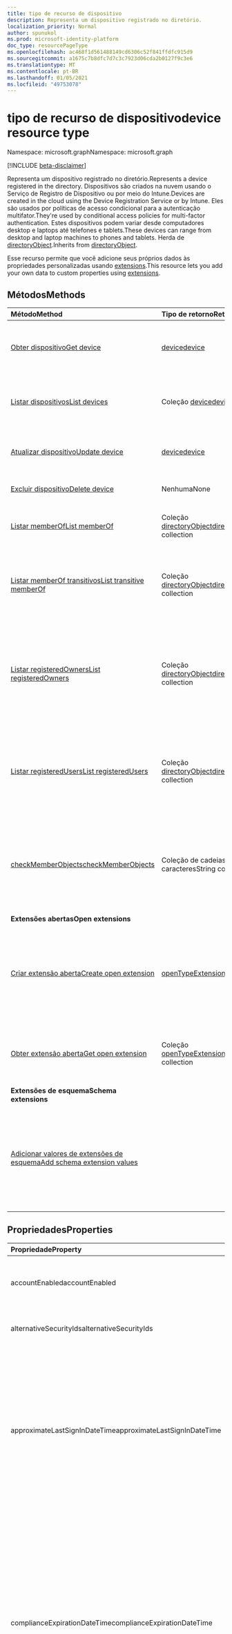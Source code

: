 ```yaml
---
title: tipo de recurso de dispositivo
description: Representa um dispositivo registrado no diretório.
localization_priority: Normal
author: spunukol
ms.prod: microsoft-identity-platform
doc_type: resourcePageType
ms.openlocfilehash: ac468f1d561488149cd6306c52f841ffdfc915d9
ms.sourcegitcommit: a1675c7b8dfc7d7c3c7923d06cda2b0127f9c3e6
ms.translationtype: MT
ms.contentlocale: pt-BR
ms.lasthandoff: 01/05/2021
ms.locfileid: "49753078"
---
```

# <a name="device-resource-type"></a><span data-ttu-id="4b105-103">tipo de recurso de dispositivo</span><span class="sxs-lookup"><span data-stu-id="4b105-103">device resource type</span></span>

<span data-ttu-id="4b105-104">Namespace: microsoft.graph</span><span class="sxs-lookup"><span data-stu-id="4b105-104">Namespace: microsoft.graph</span></span>

[!INCLUDE [beta-disclaimer](../../includes/beta-disclaimer.md)]

<span data-ttu-id="4b105-105">Representa um dispositivo registrado no diretório.</span><span class="sxs-lookup"><span data-stu-id="4b105-105">Represents a device registered in the directory.</span></span> <span data-ttu-id="4b105-106">Dispositivos são criados na nuvem usando o Serviço de Registro de Dispositivo ou por meio do Intune.</span><span class="sxs-lookup"><span data-stu-id="4b105-106">Devices are created in the cloud using the Device Registration Service or by Intune.</span></span> <span data-ttu-id="4b105-107">Eles são usados por políticas de acesso condicional para a autenticação multifator.</span><span class="sxs-lookup"><span data-stu-id="4b105-107">They're used by conditional access policies for multi-factor authentication.</span></span> <span data-ttu-id="4b105-108">Estes dispositivos podem variar desde computadores desktop e laptops até telefones e tablets.</span><span class="sxs-lookup"><span data-stu-id="4b105-108">These devices can range from desktop and laptop machines to phones and tablets.</span></span> <span data-ttu-id="4b105-109">Herda de [directoryObject](directoryobject.md).</span><span class="sxs-lookup"><span data-stu-id="4b105-109">Inherits from [directoryObject](directoryobject.md).</span></span>

<span data-ttu-id="4b105-110">Esse recurso permite que você adicione seus próprios dados às propriedades personalizadas usando [extensions](/graph/extensibility-overview).</span><span class="sxs-lookup"><span data-stu-id="4b105-110">This resource lets you add your own data to custom properties using [extensions](/graph/extensibility-overview).</span></span>

## <a name="methods"></a><span data-ttu-id="4b105-111">Métodos</span><span class="sxs-lookup"><span data-stu-id="4b105-111">Methods</span></span>

| <span data-ttu-id="4b105-112">Método</span><span class="sxs-lookup"><span data-stu-id="4b105-112">Method</span></span>       | <span data-ttu-id="4b105-113">Tipo de retorno</span><span class="sxs-lookup"><span data-stu-id="4b105-113">Return Type</span></span>  |<span data-ttu-id="4b105-114">Descrição</span><span class="sxs-lookup"><span data-stu-id="4b105-114">Description</span></span>|
|:---------------|:--------|:----------|
|[<span data-ttu-id="4b105-115">Obter dispositivo</span><span class="sxs-lookup"><span data-stu-id="4b105-115">Get device</span></span>](../api/device-get.md) | [<span data-ttu-id="4b105-116">device</span><span class="sxs-lookup"><span data-stu-id="4b105-116">device</span></span>](device.md) |<span data-ttu-id="4b105-117">Leia as propriedades e as relações do objeto Device.</span><span class="sxs-lookup"><span data-stu-id="4b105-117">Read properties and relationships of device object.</span></span>|
|[<span data-ttu-id="4b105-118">Listar dispositivos</span><span class="sxs-lookup"><span data-stu-id="4b105-118">List devices</span></span>](../api/device-list.md) | <span data-ttu-id="4b105-119">Coleção [device](device.md)</span><span class="sxs-lookup"><span data-stu-id="4b105-119">[device](device.md) collection</span></span>| <span data-ttu-id="4b105-120">Recupere uma lista de dispositivos registrados no diretório.</span><span class="sxs-lookup"><span data-stu-id="4b105-120">Retrieve a list of devices registered in the directory.</span></span> |
|[<span data-ttu-id="4b105-121">Atualizar dispositivo</span><span class="sxs-lookup"><span data-stu-id="4b105-121">Update device</span></span>](../api/device-update.md) | [<span data-ttu-id="4b105-122">device</span><span class="sxs-lookup"><span data-stu-id="4b105-122">device</span></span>](device.md)  |<span data-ttu-id="4b105-123">Atualize as propriedades do objeto Device.</span><span class="sxs-lookup"><span data-stu-id="4b105-123">Update the properties of the device object.</span></span> |
|[<span data-ttu-id="4b105-124">Excluir dispositivo</span><span class="sxs-lookup"><span data-stu-id="4b105-124">Delete device</span></span>](../api/device-delete.md) | <span data-ttu-id="4b105-125">Nenhuma</span><span class="sxs-lookup"><span data-stu-id="4b105-125">None</span></span> |<span data-ttu-id="4b105-126">Exclua o objeto Device.</span><span class="sxs-lookup"><span data-stu-id="4b105-126">Delete the device object.</span></span> |
|[<span data-ttu-id="4b105-127">Listar memberOf</span><span class="sxs-lookup"><span data-stu-id="4b105-127">List memberOf</span></span>](../api/device-list-memberof.md) |<span data-ttu-id="4b105-128">Coleção [directoryObject](directoryobject.md)</span><span class="sxs-lookup"><span data-stu-id="4b105-128">[directoryObject](directoryobject.md) collection</span></span>| <span data-ttu-id="4b105-129">Lista os grupos dos quais o dispositivo é membro direto.</span><span class="sxs-lookup"><span data-stu-id="4b105-129">List the groups that the device is a direct member of.</span></span> |
|[<span data-ttu-id="4b105-130">Listar memberOf transitivos</span><span class="sxs-lookup"><span data-stu-id="4b105-130">List transitive memberOf</span></span>](../api/device-list-transitivememberof.md) |<span data-ttu-id="4b105-131">Coleção [directoryObject](directoryobject.md)</span><span class="sxs-lookup"><span data-stu-id="4b105-131">[directoryObject](directoryobject.md) collection</span></span>| <span data-ttu-id="4b105-132">Listar os grupos dos quais o dispositivo é membro.</span><span class="sxs-lookup"><span data-stu-id="4b105-132">List the groups that the device is a member of.</span></span> <span data-ttu-id="4b105-133">Essa operação é transitiva.</span><span class="sxs-lookup"><span data-stu-id="4b105-133">This operation is transitive.</span></span> |
|[<span data-ttu-id="4b105-134">Listar registeredOwners</span><span class="sxs-lookup"><span data-stu-id="4b105-134">List registeredOwners</span></span>](../api/device-list-registeredowners.md) |<span data-ttu-id="4b105-135">Coleção [directoryObject](directoryobject.md)</span><span class="sxs-lookup"><span data-stu-id="4b105-135">[directoryObject](directoryobject.md) collection</span></span>| <span data-ttu-id="4b105-136">Obtenha os usuários que são proprietários registrados do dispositivo da propriedade de navegação registeredOwners.</span><span class="sxs-lookup"><span data-stu-id="4b105-136">Get the users that are registered owners of the device from the registeredOwners navigation property.</span></span>|
|[<span data-ttu-id="4b105-137">Listar registeredUsers</span><span class="sxs-lookup"><span data-stu-id="4b105-137">List registeredUsers</span></span>](../api/device-list-registeredusers.md) |<span data-ttu-id="4b105-138">Coleção [directoryObject](directoryobject.md)</span><span class="sxs-lookup"><span data-stu-id="4b105-138">[directoryObject](directoryobject.md) collection</span></span>| <span data-ttu-id="4b105-139">Obtenha os usuários registrados do dispositivo da propriedade de navegação registeredUsers.</span><span class="sxs-lookup"><span data-stu-id="4b105-139">Get the registered users of the device from the registeredUsers navigation property.</span></span>|
|[<span data-ttu-id="4b105-140">checkMemberObjects</span><span class="sxs-lookup"><span data-stu-id="4b105-140">checkMemberObjects</span></span>](../api/device-checkmemberobjects.md) | <span data-ttu-id="4b105-141">Coleção de cadeias de caracteres</span><span class="sxs-lookup"><span data-stu-id="4b105-141">String collection</span></span> | <span data-ttu-id="4b105-142">Verifique a associação em uma lista de grupos, função de diretório ou objetos de unidade administrativa.</span><span class="sxs-lookup"><span data-stu-id="4b105-142">Check for membership in a list of groups, directory role, or administrative unit objects.</span></span> |
|<span data-ttu-id="4b105-143">**Extensões abertas**</span><span class="sxs-lookup"><span data-stu-id="4b105-143">**Open extensions**</span></span>| | |
|[<span data-ttu-id="4b105-144">Criar extensão aberta</span><span class="sxs-lookup"><span data-stu-id="4b105-144">Create open extension</span></span>](../api/opentypeextension-post-opentypeextension.md) |[<span data-ttu-id="4b105-145">openTypeExtension</span><span class="sxs-lookup"><span data-stu-id="4b105-145">openTypeExtension</span></span>](opentypeextension.md)| <span data-ttu-id="4b105-146">Crie uma extensão aberta e adicione propriedades personalizadas a uma instância nova ou existente de um recurso.</span><span class="sxs-lookup"><span data-stu-id="4b105-146">Create an open extension and add custom properties to a new or existing resource.</span></span>|
|[<span data-ttu-id="4b105-147">Obter extensão aberta</span><span class="sxs-lookup"><span data-stu-id="4b105-147">Get open extension</span></span>](../api/opentypeextension-get.md) |<span data-ttu-id="4b105-148">Coleção [openTypeExtension](opentypeextension.md)</span><span class="sxs-lookup"><span data-stu-id="4b105-148">[openTypeExtension](opentypeextension.md) collection</span></span>| <span data-ttu-id="4b105-149">Obtenha uma extensão aberta identificada pelo nome da extensão.</span><span class="sxs-lookup"><span data-stu-id="4b105-149">Get an open extension identified by the extension name.</span></span>|
|<span data-ttu-id="4b105-150">**Extensões de esquema**</span><span class="sxs-lookup"><span data-stu-id="4b105-150">**Schema extensions**</span></span>| | |
|[<span data-ttu-id="4b105-151">Adicionar valores de extensões de esquema</span><span class="sxs-lookup"><span data-stu-id="4b105-151">Add schema extension values</span></span>](/graph/extensibility-schema-groups) || <span data-ttu-id="4b105-152">Criar uma definição para a extensão de esquema e usá-la para adicionar dados digitados personalizados a um recurso.</span><span class="sxs-lookup"><span data-stu-id="4b105-152">Create a schema extension definition and then use it to add custom typed data to a resource.</span></span>|

## <a name="properties"></a><span data-ttu-id="4b105-153">Propriedades</span><span class="sxs-lookup"><span data-stu-id="4b105-153">Properties</span></span>
| <span data-ttu-id="4b105-154">Propriedade</span><span class="sxs-lookup"><span data-stu-id="4b105-154">Property</span></span>     | <span data-ttu-id="4b105-155">Tipo</span><span class="sxs-lookup"><span data-stu-id="4b105-155">Type</span></span>   |<span data-ttu-id="4b105-156">Descrição</span><span class="sxs-lookup"><span data-stu-id="4b105-156">Description</span></span>|
|:---------------|:--------|:----------|
|<span data-ttu-id="4b105-157">accountEnabled</span><span class="sxs-lookup"><span data-stu-id="4b105-157">accountEnabled</span></span>|<span data-ttu-id="4b105-158">Booliano</span><span class="sxs-lookup"><span data-stu-id="4b105-158">Boolean</span></span>| <span data-ttu-id="4b105-159">**true** se a conta estiver habilitada; caso contrário, **false**.</span><span class="sxs-lookup"><span data-stu-id="4b105-159">**true** if the account is enabled; otherwise, **false**.</span></span> <span data-ttu-id="4b105-160">o padrão é true.</span><span class="sxs-lookup"><span data-stu-id="4b105-160">default is true.</span></span>|
|<span data-ttu-id="4b105-161">alternativeSecurityIds</span><span class="sxs-lookup"><span data-stu-id="4b105-161">alternativeSecurityIds</span></span>|<span data-ttu-id="4b105-162">Coleção alternativeSecurityId</span><span class="sxs-lookup"><span data-stu-id="4b105-162">alternativeSecurityId collection</span></span>| <span data-ttu-id="4b105-163">Apenas para uso interno.</span><span class="sxs-lookup"><span data-stu-id="4b105-163">For internal use only.</span></span> <span data-ttu-id="4b105-164">Não anulável.</span><span class="sxs-lookup"><span data-stu-id="4b105-164">Not nullable.</span></span> |
|<span data-ttu-id="4b105-165">approximateLastSignInDateTime</span><span class="sxs-lookup"><span data-stu-id="4b105-165">approximateLastSignInDateTime</span></span>|<span data-ttu-id="4b105-166">DateTimeOffset</span><span class="sxs-lookup"><span data-stu-id="4b105-166">DateTimeOffset</span></span>| <span data-ttu-id="4b105-167">O tipo TIMESTAMP representa informações de data e hora usando o formato ISO 8601 e está sempre no horário UTC.</span><span class="sxs-lookup"><span data-stu-id="4b105-167">The timestamp type represents date and time information using ISO 8601 format and is always in UTC time.</span></span> <span data-ttu-id="4b105-168">Por exemplo, meia-noite em UTC no dia 1º de janeiro de 2014 teria esta aparência: `'2014-01-01T00:00:00Z'`.</span><span class="sxs-lookup"><span data-stu-id="4b105-168">For example, midnight UTC on Jan 1, 2014 would look like this: `'2014-01-01T00:00:00Z'`.</span></span> <span data-ttu-id="4b105-169">Somente leitura.</span><span class="sxs-lookup"><span data-stu-id="4b105-169">Read-only.</span></span> |
|<span data-ttu-id="4b105-170">complianceExpirationDateTime</span><span class="sxs-lookup"><span data-stu-id="4b105-170">complianceExpirationDateTime</span></span>|<span data-ttu-id="4b105-171">DateTimeOffset</span><span class="sxs-lookup"><span data-stu-id="4b105-171">DateTimeOffset</span></span>| <span data-ttu-id="4b105-172">O carimbo de data/hora quando o dispositivo não é mais considerado compatível.</span><span class="sxs-lookup"><span data-stu-id="4b105-172">The timestamp when the device is no longer deemed compliant.</span></span> <span data-ttu-id="4b105-173">O tipo TIMESTAMP representa informações de data e hora usando o formato ISO 8601 e está sempre no horário UTC.</span><span class="sxs-lookup"><span data-stu-id="4b105-173">The timestamp type represents date and time information using ISO 8601 format and is always in UTC time.</span></span> <span data-ttu-id="4b105-174">Por exemplo, meia-noite em UTC no dia 1º de janeiro de 2014 teria esta aparência: `'2014-01-01T00:00:00Z'`.</span><span class="sxs-lookup"><span data-stu-id="4b105-174">For example, midnight UTC on Jan 1, 2014 would look like this: `'2014-01-01T00:00:00Z'`.</span></span> <span data-ttu-id="4b105-175">Somente leitura.</span><span class="sxs-lookup"><span data-stu-id="4b105-175">Read-only.</span></span> |
|<span data-ttu-id="4b105-176">deviceId</span><span class="sxs-lookup"><span data-stu-id="4b105-176">deviceId</span></span>|<span data-ttu-id="4b105-177">Guid</span><span class="sxs-lookup"><span data-stu-id="4b105-177">Guid</span></span>| <span data-ttu-id="4b105-178">Identificador exclusivo definido pelo serviço de registro do dispositivo Azure no momento do registro.</span><span class="sxs-lookup"><span data-stu-id="4b105-178">Unique identifier set by Azure Device Registration Service at the time of registration.</span></span> |
|<span data-ttu-id="4b105-179">deviceMetadata</span><span class="sxs-lookup"><span data-stu-id="4b105-179">deviceMetadata</span></span>|<span data-ttu-id="4b105-180">String</span><span class="sxs-lookup"><span data-stu-id="4b105-180">String</span></span>| <span data-ttu-id="4b105-181">Apenas para uso interno.</span><span class="sxs-lookup"><span data-stu-id="4b105-181">For internal use only.</span></span> <span data-ttu-id="4b105-182">Definido como nulo.</span><span class="sxs-lookup"><span data-stu-id="4b105-182">Set to null.</span></span> |
|<span data-ttu-id="4b105-183">deviceVersion</span><span class="sxs-lookup"><span data-stu-id="4b105-183">deviceVersion</span></span>|<span data-ttu-id="4b105-184">Int32</span><span class="sxs-lookup"><span data-stu-id="4b105-184">Int32</span></span>| <span data-ttu-id="4b105-185">Apenas para uso interno.</span><span class="sxs-lookup"><span data-stu-id="4b105-185">For internal use only.</span></span> |
|<span data-ttu-id="4b105-186">displayName</span><span class="sxs-lookup"><span data-stu-id="4b105-186">displayName</span></span>|<span data-ttu-id="4b105-187">String</span><span class="sxs-lookup"><span data-stu-id="4b105-187">String</span></span>| <span data-ttu-id="4b105-p108">O nome de exibição do dispositivo. Obrigatório.</span><span class="sxs-lookup"><span data-stu-id="4b105-p108">The display name for the device. Required.</span></span> |
|<span data-ttu-id="4b105-190">id</span><span class="sxs-lookup"><span data-stu-id="4b105-190">id</span></span>|<span data-ttu-id="4b105-191">String</span><span class="sxs-lookup"><span data-stu-id="4b105-191">String</span></span>|<span data-ttu-id="4b105-p109">O identificador exclusivo do dispositivo. Herdado de [directoryObject](directoryobject.md). Chave, Não anulável. Somente leitura.</span><span class="sxs-lookup"><span data-stu-id="4b105-p109">The unique identifier for the device. Inherited from [directoryObject](directoryobject.md). Key, Not nullable. Read-only.</span></span>|
|<span data-ttu-id="4b105-196">isCompliant</span><span class="sxs-lookup"><span data-stu-id="4b105-196">isCompliant</span></span>|<span data-ttu-id="4b105-197">Booliano</span><span class="sxs-lookup"><span data-stu-id="4b105-197">Boolean</span></span>|<span data-ttu-id="4b105-198">**True** se o dispositivo está em conformidade com políticas de MDM (Gerenciamento de Dispositivo Móvel); caso contrário, **false**.</span><span class="sxs-lookup"><span data-stu-id="4b105-198">**true** if the device complies with Mobile Device Management (MDM) policies; otherwise, **false**.</span></span> <span data-ttu-id="4b105-199">Somente leitura.</span><span class="sxs-lookup"><span data-stu-id="4b105-199">Read-only.</span></span> <span data-ttu-id="4b105-200">Isso só pode ser atualizado pelo Intune para qualquer tipo de sistema operacional do dispositivo ou por um [aplicativo MDM aprovado](/windows/client-management/mdm/azure-active-directory-integration-with-mdm) para dispositivos do sistema operacional Windows.</span><span class="sxs-lookup"><span data-stu-id="4b105-200">This can only be updated by Intune for any device OS type or by an [approved MDM app](/windows/client-management/mdm/azure-active-directory-integration-with-mdm) for Windows OS devices.</span></span>|
|<span data-ttu-id="4b105-201">isManaged</span><span class="sxs-lookup"><span data-stu-id="4b105-201">isManaged</span></span>|<span data-ttu-id="4b105-202">Booliano</span><span class="sxs-lookup"><span data-stu-id="4b105-202">Boolean</span></span>|<span data-ttu-id="4b105-203">**true** se o dispositivo for gerenciado por um aplicativo de gerenciamento de dispositivo móvel (MDM); caso contrário, **false**.</span><span class="sxs-lookup"><span data-stu-id="4b105-203">**true** if the device is managed by a Mobile Device Management (MDM) app; otherwise, **false**.</span></span> <span data-ttu-id="4b105-204">Isso só pode ser atualizado pelo Intune para qualquer tipo de sistema operacional do dispositivo ou por um [aplicativo MDM aprovado](/windows/client-management/mdm/azure-active-directory-integration-with-mdm) para dispositivos do sistema operacional Windows.</span><span class="sxs-lookup"><span data-stu-id="4b105-204">This can only be updated by Intune for any device OS type or by an [approved MDM app](/windows/client-management/mdm/azure-active-directory-integration-with-mdm) for Windows OS devices.</span></span> |
|<span data-ttu-id="4b105-205">fabricante</span><span class="sxs-lookup"><span data-stu-id="4b105-205">manufacturer</span></span>|<span data-ttu-id="4b105-206">String</span><span class="sxs-lookup"><span data-stu-id="4b105-206">String</span></span>| <span data-ttu-id="4b105-207">O fabricante do dispositivo.</span><span class="sxs-lookup"><span data-stu-id="4b105-207">Manufacturer of the device.</span></span> <span data-ttu-id="4b105-208">Somente leitura.</span><span class="sxs-lookup"><span data-stu-id="4b105-208">Read-only.</span></span> |
|<span data-ttu-id="4b105-209">mdmAppId</span><span class="sxs-lookup"><span data-stu-id="4b105-209">mdmAppId</span></span>|<span data-ttu-id="4b105-210">String</span><span class="sxs-lookup"><span data-stu-id="4b105-210">String</span></span>|<span data-ttu-id="4b105-211">Identificador de aplicativo usado para registrar o dispositivo no MDM.</span><span class="sxs-lookup"><span data-stu-id="4b105-211">Application identifier used to register device into MDM.</span></span> <br><br><span data-ttu-id="4b105-212">Somente leitura.</span><span class="sxs-lookup"><span data-stu-id="4b105-212">Read-only.</span></span> <span data-ttu-id="4b105-213">Oferece suporte a $filter.</span><span class="sxs-lookup"><span data-stu-id="4b105-213">Supports $filter.</span></span>|
|<span data-ttu-id="4b105-214">modelo</span><span class="sxs-lookup"><span data-stu-id="4b105-214">model</span></span>|<span data-ttu-id="4b105-215">String</span><span class="sxs-lookup"><span data-stu-id="4b105-215">String</span></span>| <span data-ttu-id="4b105-216">Modelo do dispositivo.</span><span class="sxs-lookup"><span data-stu-id="4b105-216">Model of the device.</span></span> <span data-ttu-id="4b105-217">Somente leitura.</span><span class="sxs-lookup"><span data-stu-id="4b105-217">Read-only.</span></span> |
|<span data-ttu-id="4b105-218">onPremisesLastSyncDateTime</span><span class="sxs-lookup"><span data-stu-id="4b105-218">onPremisesLastSyncDateTime</span></span>|<span data-ttu-id="4b105-219">DateTimeOffset</span><span class="sxs-lookup"><span data-stu-id="4b105-219">DateTimeOffset</span></span>|<span data-ttu-id="4b105-220">A última vez em que o objeto foi sincronizado com o diretório local.</span><span class="sxs-lookup"><span data-stu-id="4b105-220">The last time at which the object was synced with the on-premises directory.</span></span> <span data-ttu-id="4b105-221">O tipo Timestamp representa informações de data e hora usando o formato ISO 8601 e está sempre no horário UTC.</span><span class="sxs-lookup"><span data-stu-id="4b105-221">The Timestamp type represents date and time information using ISO 8601 format and is always in UTC time.</span></span> <span data-ttu-id="4b105-222">Por exemplo, meia-noite em UTC no dia 1º de janeiro de 2014 teria esta aparência: `'2014-01-01T00:00:00Z'` Somente leitura.</span><span class="sxs-lookup"><span data-stu-id="4b105-222">For example, midnight UTC on Jan 1, 2014 would look like this: `'2014-01-01T00:00:00Z'` Read-only.</span></span> |
|<span data-ttu-id="4b105-223">onPremisesSyncEnabled</span><span class="sxs-lookup"><span data-stu-id="4b105-223">onPremisesSyncEnabled</span></span>|<span data-ttu-id="4b105-224">Booliano</span><span class="sxs-lookup"><span data-stu-id="4b105-224">Boolean</span></span>|<span data-ttu-id="4b105-225">**True** se esse objeto está sincronizado de um diretório local; **false** se esse objeto foi originalmente sincronizado de um diretório local, mas não está mais sincronizado; **null** se esse objeto nunca foi sido sincronizado de um diretório local (padrão).</span><span class="sxs-lookup"><span data-stu-id="4b105-225">**true** if this object is synced from an on-premises directory; **false** if this object was originally synced from an on-premises directory but is no longer synced; **null** if this object has never been synced from an on-premises directory (default).</span></span> <span data-ttu-id="4b105-226">Somente leitura.</span><span class="sxs-lookup"><span data-stu-id="4b105-226">Read-only.</span></span>|
|<span data-ttu-id="4b105-227">operatingSystem</span><span class="sxs-lookup"><span data-stu-id="4b105-227">operatingSystem</span></span>|<span data-ttu-id="4b105-228">String</span><span class="sxs-lookup"><span data-stu-id="4b105-228">String</span></span>| <span data-ttu-id="4b105-p117">O tipo de sistema operacional do dispositivo. Obrigatório.</span><span class="sxs-lookup"><span data-stu-id="4b105-p117">The type of operating system on the device. Required.</span></span> |
|<span data-ttu-id="4b105-231">operatingSystemVersion</span><span class="sxs-lookup"><span data-stu-id="4b105-231">operatingSystemVersion</span></span>|<span data-ttu-id="4b105-232">String</span><span class="sxs-lookup"><span data-stu-id="4b105-232">String</span></span>| <span data-ttu-id="4b105-233">A versão do sistema operacional do dispositivo.</span><span class="sxs-lookup"><span data-stu-id="4b105-233">Operating system version of the device.</span></span> <span data-ttu-id="4b105-234">Obrigatório.</span><span class="sxs-lookup"><span data-stu-id="4b105-234">Required.</span></span> |
|<span data-ttu-id="4b105-235">physicalIds</span><span class="sxs-lookup"><span data-stu-id="4b105-235">physicalIds</span></span>|<span data-ttu-id="4b105-236">Coleção de cadeias de caracteres</span><span class="sxs-lookup"><span data-stu-id="4b105-236">String collection</span></span>| <span data-ttu-id="4b105-237">Apenas para uso interno.</span><span class="sxs-lookup"><span data-stu-id="4b105-237">For internal use only.</span></span> <span data-ttu-id="4b105-238">Não anulável.</span><span class="sxs-lookup"><span data-stu-id="4b105-238">Not nullable.</span></span> |
|<span data-ttu-id="4b105-239">profiletype</span><span class="sxs-lookup"><span data-stu-id="4b105-239">profileType</span></span>|<span data-ttu-id="4b105-240">String</span><span class="sxs-lookup"><span data-stu-id="4b105-240">String</span></span>|<span data-ttu-id="4b105-241">O tipo de perfil do dispositivo.</span><span class="sxs-lookup"><span data-stu-id="4b105-241">The profile type of the device.</span></span> <span data-ttu-id="4b105-242">Valores possíveis:</span><span class="sxs-lookup"><span data-stu-id="4b105-242">Possible values:</span></span><br /><span data-ttu-id="4b105-243">**RegisteredDevice** (padrão)</span><span class="sxs-lookup"><span data-stu-id="4b105-243">**RegisteredDevice** (default)</span></span><br /><span data-ttu-id="4b105-244">**SecureVM**</span><span class="sxs-lookup"><span data-stu-id="4b105-244">**SecureVM**</span></span><br /><span data-ttu-id="4b105-245">**Printer**</span><span class="sxs-lookup"><span data-stu-id="4b105-245">**Printer**</span></span><br /><span data-ttu-id="4b105-246">**Compartilhado**</span><span class="sxs-lookup"><span data-stu-id="4b105-246">**Shared**</span></span><br /><span data-ttu-id="4b105-247">**IoT**</span><span class="sxs-lookup"><span data-stu-id="4b105-247">**IoT**</span></span>|
|<span data-ttu-id="4b105-248">systemLabels</span><span class="sxs-lookup"><span data-stu-id="4b105-248">systemLabels</span></span>|<span data-ttu-id="4b105-249">Coleção de cadeias de caracteres</span><span class="sxs-lookup"><span data-stu-id="4b105-249">String collection</span></span>| <span data-ttu-id="4b105-250">Lista de rótulos aplicados ao dispositivo pelo sistema.</span><span class="sxs-lookup"><span data-stu-id="4b105-250">List of labels applied to the device by the system.</span></span> |
|<span data-ttu-id="4b105-251">Nomes</span><span class="sxs-lookup"><span data-stu-id="4b105-251">hostNames</span></span>|<span data-ttu-id="4b105-252">Coleção de cadeias de caracteres</span><span class="sxs-lookup"><span data-stu-id="4b105-252">String collection</span></span>| <span data-ttu-id="4b105-253">Lista de nomes de host para o dispositivo.</span><span class="sxs-lookup"><span data-stu-id="4b105-253">List of hostNames for the device.</span></span>|
|<span data-ttu-id="4b105-254">trustType</span><span class="sxs-lookup"><span data-stu-id="4b105-254">trustType</span></span>|<span data-ttu-id="4b105-255">Cadeia de caracteres</span><span class="sxs-lookup"><span data-stu-id="4b105-255">String</span></span>| <span data-ttu-id="4b105-256">Tipo de relação de confiança para o dispositivo associado.</span><span class="sxs-lookup"><span data-stu-id="4b105-256">Type of trust for the joined device.</span></span> <span data-ttu-id="4b105-257">Somente leitura.</span><span class="sxs-lookup"><span data-stu-id="4b105-257">Read-only.</span></span> <span data-ttu-id="4b105-258">Valores possíveis:</span><span class="sxs-lookup"><span data-stu-id="4b105-258">Possible values:</span></span> <br /><span data-ttu-id="4b105-259">**Workplace** – indica *traga seus dispositivos pessoais*</span><span class="sxs-lookup"><span data-stu-id="4b105-259">**Workplace** - indicates *bring your own personal devices*</span></span><br /><span data-ttu-id="4b105-260">**AzureAd** – apenas dispositivos associados na nuvem</span><span class="sxs-lookup"><span data-stu-id="4b105-260">**AzureAd** - Cloud only joined devices</span></span><br /><span data-ttu-id="4b105-261">**ServerAd** – dispositivos associados no domínio local unidos ao Azure AD.</span><span class="sxs-lookup"><span data-stu-id="4b105-261">**ServerAd** - on-premises domain joined devices joined to Azure AD.</span></span> <span data-ttu-id="4b105-262">Saiba mais em [Introdução ao gerenciamento de dispositivo no Azure Active Directory](/azure/active-directory/device-management-introduction)</span><span class="sxs-lookup"><span data-stu-id="4b105-262">For more details, see [Introduction to device management in Azure Active Directory](/azure/active-directory/device-management-introduction)</span></span> |
|<span data-ttu-id="4b105-263">Nome</span><span class="sxs-lookup"><span data-stu-id="4b105-263">Name</span></span>| <span data-ttu-id="4b105-264">String</span><span class="sxs-lookup"><span data-stu-id="4b105-264">String</span></span> | <span data-ttu-id="4b105-265">Nome amigável de um dispositivo.</span><span class="sxs-lookup"><span data-stu-id="4b105-265">Friendly name of a device.</span></span> <span data-ttu-id="4b105-266">Retornado somente se o usuário entrar com uma conta da Microsoft como parte do projeto Roma.</span><span class="sxs-lookup"><span data-stu-id="4b105-266">Only returned if user signs in with a Microsoft account as part of Project Rome.</span></span> |
|<span data-ttu-id="4b105-267">Status</span><span class="sxs-lookup"><span data-stu-id="4b105-267">Status</span></span> | <span data-ttu-id="4b105-268">String</span><span class="sxs-lookup"><span data-stu-id="4b105-268">String</span></span>| <span data-ttu-id="4b105-269">O dispositivo está online ou offline.</span><span class="sxs-lookup"><span data-stu-id="4b105-269">Device is online or offline.</span></span> <span data-ttu-id="4b105-270">Retornado somente se o usuário entrar com uma conta da Microsoft como parte do projeto Roma.</span><span class="sxs-lookup"><span data-stu-id="4b105-270">Only returned if user signs in with a Microsoft account as part of Project Rome.</span></span> |
|<span data-ttu-id="4b105-271">Plataforma</span><span class="sxs-lookup"><span data-stu-id="4b105-271">Platform</span></span> |<span data-ttu-id="4b105-272">String</span><span class="sxs-lookup"><span data-stu-id="4b105-272">String</span></span>|<span data-ttu-id="4b105-273">Plataforma de dispositivo.</span><span class="sxs-lookup"><span data-stu-id="4b105-273">Platform of device.</span></span> <span data-ttu-id="4b105-274">Retornado somente se o usuário entrar com uma conta da Microsoft como parte do projeto Roma.</span><span class="sxs-lookup"><span data-stu-id="4b105-274">Only returned if user signs in with a Microsoft account as part of Project Rome.</span></span> <span data-ttu-id="4b105-275">Retornado somente se o usuário entrar com uma conta da Microsoft como parte do projeto Roma.</span><span class="sxs-lookup"><span data-stu-id="4b105-275">Only returned if user signs in with a Microsoft account as part of Project Rome.</span></span>|
|<span data-ttu-id="4b105-276">Tipo</span><span class="sxs-lookup"><span data-stu-id="4b105-276">Kind</span></span>| <span data-ttu-id="4b105-277">String</span><span class="sxs-lookup"><span data-stu-id="4b105-277">String</span></span>| <span data-ttu-id="4b105-278">Fator de forma do dispositivo.</span><span class="sxs-lookup"><span data-stu-id="4b105-278">Form factor of device.</span></span> <span data-ttu-id="4b105-279">Retornado somente se o usuário entrar com uma conta da Microsoft como parte do projeto Roma.</span><span class="sxs-lookup"><span data-stu-id="4b105-279">Only returned if user signs in with a Microsoft account as part of Project Rome.</span></span> |
|<span data-ttu-id="4b105-280">Modelo</span><span class="sxs-lookup"><span data-stu-id="4b105-280">Model</span></span>| <span data-ttu-id="4b105-281">String</span><span class="sxs-lookup"><span data-stu-id="4b105-281">String</span></span>| <span data-ttu-id="4b105-282">Modelo de dispositivo.</span><span class="sxs-lookup"><span data-stu-id="4b105-282">Model of device.</span></span> <span data-ttu-id="4b105-283">Retornado somente se o usuário entrar com uma conta da Microsoft como parte do projeto Roma.</span><span class="sxs-lookup"><span data-stu-id="4b105-283">Only returned if user signs in with a Microsoft account as part of Project Rome.</span></span> |
|<span data-ttu-id="4b105-284">Fabricantes</span><span class="sxs-lookup"><span data-stu-id="4b105-284">Manufacturer</span></span>| <span data-ttu-id="4b105-285">String</span><span class="sxs-lookup"><span data-stu-id="4b105-285">String</span></span>| <span data-ttu-id="4b105-286">Fabricante do dispositivo.</span><span class="sxs-lookup"><span data-stu-id="4b105-286">Manufacturer of device.</span></span> <span data-ttu-id="4b105-287">Retornado somente se o usuário entrar com uma conta da Microsoft como parte do projeto Roma.</span><span class="sxs-lookup"><span data-stu-id="4b105-287">Only returned if user signs in with a Microsoft account as part of Project Rome.</span></span> |

## <a name="relationships"></a><span data-ttu-id="4b105-288">Relações</span><span class="sxs-lookup"><span data-stu-id="4b105-288">Relationships</span></span>
| <span data-ttu-id="4b105-289">Relação</span><span class="sxs-lookup"><span data-stu-id="4b105-289">Relationship</span></span> | <span data-ttu-id="4b105-290">Tipo</span><span class="sxs-lookup"><span data-stu-id="4b105-290">Type</span></span>   |<span data-ttu-id="4b105-291">Descrição</span><span class="sxs-lookup"><span data-stu-id="4b105-291">Description</span></span>|
|:---------------|:--------|:----------|
|<span data-ttu-id="4b105-292">extensions</span><span class="sxs-lookup"><span data-stu-id="4b105-292">extensions</span></span>|<span data-ttu-id="4b105-293">[extension](extension.md) collection</span><span class="sxs-lookup"><span data-stu-id="4b105-293">[extension](extension.md) collection</span></span>|<span data-ttu-id="4b105-p129">A coleção de extensões abertas definidas para o dispositivo. Somente leitura. Anulável.</span><span class="sxs-lookup"><span data-stu-id="4b105-p129">The collection of open extensions defined for the device. Read-only. Nullable.</span></span>|
|<span data-ttu-id="4b105-297">registeredOwners</span><span class="sxs-lookup"><span data-stu-id="4b105-297">registeredOwners</span></span>|<span data-ttu-id="4b105-298">Coleção [directoryObject](directoryobject.md)</span><span class="sxs-lookup"><span data-stu-id="4b105-298">[directoryObject](directoryobject.md) collection</span></span>| <span data-ttu-id="4b105-299">O usuário que associou o dispositivo na nuvem ou registrou seu dispositivo pessoal.</span><span class="sxs-lookup"><span data-stu-id="4b105-299">The user that cloud joined the device or registered their personal device.</span></span> <span data-ttu-id="4b105-300">O proprietário registrado é definido no momento do registro.</span><span class="sxs-lookup"><span data-stu-id="4b105-300">The registered owner is set at the time of registration.</span></span> <span data-ttu-id="4b105-301">Atualmente, só pode haver um proprietário.</span><span class="sxs-lookup"><span data-stu-id="4b105-301">Currently, there can be only one owner.</span></span> <span data-ttu-id="4b105-302">Somente leitura.</span><span class="sxs-lookup"><span data-stu-id="4b105-302">Read-only.</span></span> <span data-ttu-id="4b105-303">Anulável.</span><span class="sxs-lookup"><span data-stu-id="4b105-303">Nullable.</span></span>|
|<span data-ttu-id="4b105-304">registeredUsers</span><span class="sxs-lookup"><span data-stu-id="4b105-304">registeredUsers</span></span>|<span data-ttu-id="4b105-305">Coleção [directoryObject](directoryobject.md)</span><span class="sxs-lookup"><span data-stu-id="4b105-305">[directoryObject](directoryobject.md) collection</span></span>| <span data-ttu-id="4b105-306">Coleção de usuários registrados do dispositivo.</span><span class="sxs-lookup"><span data-stu-id="4b105-306">Collection of registered users of the device.</span></span> <span data-ttu-id="4b105-307">Para dispositivos associados em nuvem e dispositivos pessoais registrados, os usuários registrados são definidos para o mesmo valor que proprietários registrados no momento do registro.</span><span class="sxs-lookup"><span data-stu-id="4b105-307">For cloud joined devices and registered personal devices, registered users are set to the same value as registered owners at the time of registration.</span></span> <span data-ttu-id="4b105-308">Somente leitura.</span><span class="sxs-lookup"><span data-stu-id="4b105-308">Read-only.</span></span> <span data-ttu-id="4b105-309">Anulável.</span><span class="sxs-lookup"><span data-stu-id="4b105-309">Nullable.</span></span>|
|<span data-ttu-id="4b105-310">extensions</span><span class="sxs-lookup"><span data-stu-id="4b105-310">extensions</span></span>|<span data-ttu-id="4b105-311">[extension](extension.md) collection</span><span class="sxs-lookup"><span data-stu-id="4b105-311">[extension](extension.md) collection</span></span>|<span data-ttu-id="4b105-312">A coleção de extensões abertas definidas para o dispositivo.</span><span class="sxs-lookup"><span data-stu-id="4b105-312">The collection of open extensions defined for the device.</span></span> <span data-ttu-id="4b105-313">Anulável.</span><span class="sxs-lookup"><span data-stu-id="4b105-313">Nullable.</span></span>|
|<span data-ttu-id="4b105-314">registeredOwners</span><span class="sxs-lookup"><span data-stu-id="4b105-314">registeredOwners</span></span>|<span data-ttu-id="4b105-315">Coleção [directoryObject](directoryobject.md)</span><span class="sxs-lookup"><span data-stu-id="4b105-315">[directoryObject](directoryobject.md) collection</span></span>|<span data-ttu-id="4b105-p133">Usuários que são proprietários registrados do dispositivo. Somente leitura. Anulável.</span><span class="sxs-lookup"><span data-stu-id="4b105-p133">Users that are registered owners of the device. Read-only. Nullable.</span></span>|
|<span data-ttu-id="4b105-319">registeredUsers</span><span class="sxs-lookup"><span data-stu-id="4b105-319">registeredUsers</span></span>|<span data-ttu-id="4b105-320">Coleção [directoryObject](directoryobject.md)</span><span class="sxs-lookup"><span data-stu-id="4b105-320">[directoryObject](directoryobject.md) collection</span></span>|<span data-ttu-id="4b105-p134">Usuários que são usuários registrados do dispositivo. Somente leitura. Anulável.</span><span class="sxs-lookup"><span data-stu-id="4b105-p134">Users that are registered users of the device. Read-only. Nullable.</span></span>|
|<span data-ttu-id="4b105-324"> comandos</span><span class="sxs-lookup"><span data-stu-id="4b105-324">commands</span></span> | <span data-ttu-id="4b105-325">coleção [Command](command.md)</span><span class="sxs-lookup"><span data-stu-id="4b105-325">[command](command.md) collection</span></span> | <span data-ttu-id="4b105-326">Conjunto de comandos enviados para este dispositivo</span><span class="sxs-lookup"><span data-stu-id="4b105-326">Set of commands sent to this device</span></span>|

## <a name="json-representation"></a><span data-ttu-id="4b105-327">Representação JSON</span><span class="sxs-lookup"><span data-stu-id="4b105-327">JSON representation</span></span>

<span data-ttu-id="4b105-328">Veja a seguir uma representação JSON do recurso.</span><span class="sxs-lookup"><span data-stu-id="4b105-328">The following is a JSON representation of the resource.</span></span>

<!-- {
  "blockType": "resource",
  "optionalProperties": [
    "extensions",
    "registeredOwners",
    "registeredUsers"
  ],
  "keyProperty": "id",
  "@odata.type": "microsoft.graph.device"
}-->

```json
{
  "accountEnabled": true,
  "approximateLastSignInDateTime": "String (timestamp)",
  "complianceExpirationDateTime": "String (timestamp)",
  "deviceId": "string",
  "deviceMetadata": "string",
  "deviceVersion": 1024,
  "displayName": "string",
  "id": "string (identifier)",
  "isCompliant": true,
  "isManaged": true,
  "mdmAppId": "string",
  "onPremisesLastSyncDateTime": "String (timestamp)",
  "onPremisesSyncEnabled": true,
  "operatingSystem": "string",
  "operatingSystemVersion": "string",
  "physicalIds": ["string"],
  "profileType": "string",
  "systemLabels": ["string"],
  "hostNames" : ["string"],
  "trustType": "string",
  "Name": "string",
  "Status": "string",
  "Platform": "string",
  "Kind": "string",
  "Model": "string",
  "Manufacturer": "string"
}
```

## <a name="see-also"></a><span data-ttu-id="4b105-329">Confira também</span><span class="sxs-lookup"><span data-stu-id="4b105-329">See also</span></span>

- [<span data-ttu-id="4b105-330">Adicionar dados personalizados a recursos usando extensões</span><span class="sxs-lookup"><span data-stu-id="4b105-330">Add custom data to resources using extensions</span></span>](/graph/extensibility-overview)
- [<span data-ttu-id="4b105-331">Adicionar dados personalizados aos usuários usando extensões abertas</span><span class="sxs-lookup"><span data-stu-id="4b105-331">Add custom data to users using open extensions</span></span>](/graph/extensibility-open-users)
- [<span data-ttu-id="4b105-332">Adicionar dados personalizados a grupos usando as extensões do esquema</span><span class="sxs-lookup"><span data-stu-id="4b105-332">Add custom data to groups using schema extensions</span></span>](/graph/extensibility-schema-groups)

<!-- uuid: 8fcb5dbc-d5aa-4681-8e31-b001d5168d79
2015-10-25 14:57:30 UTC -->
<!--
{
  "type": "#page.annotation",
  "description": "device resource",
  "keywords": "",
  "section": "documentation",
  "tocPath": "",
  "suppressions": []
}
-->
